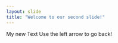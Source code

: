 ```yaml
---
layout: slide
title: "Welcome to our second slide!"
---
```

My new Text 
Use the left arrow to go back!
